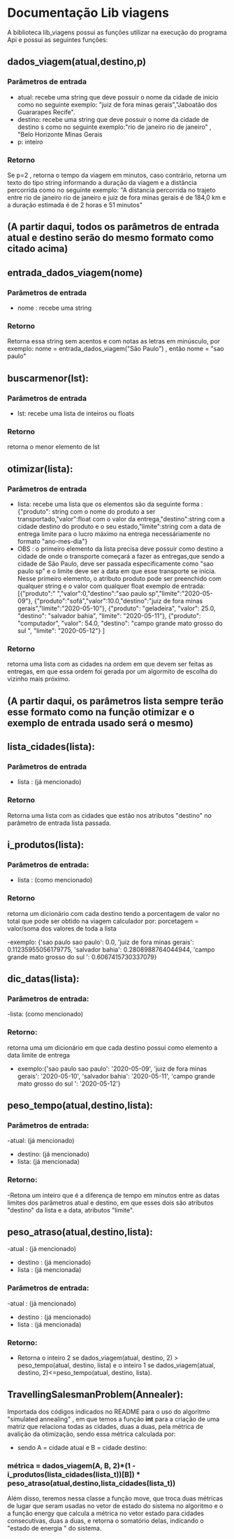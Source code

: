 # Documentação Lib viagens
A biblioteca lib_viagens possui as funções utilizar na execução do programa Api e possui as seguintes funções:

## dados_viagem(atual,destino,p)
### Parâmetros de entrada
- atual: recebe uma string que deve possuir o nome da cidade de inicio como no seguinte exemplo: "juiz de fora minas gerais","Jaboatão dos Guararapes Recife".
- destino: recebe uma string que deve possuir o nome da cidade de destino s como no seguinte exemplo:"rio de janeiro rio de janeiro" , "Belo Horizonte Minas Gerais
- p: inteiro
### Retorno
Se p=2 , retorna o tempo da viagem em minutos, caso contrário, retorna um texto do tipo string informando a duração da viagem e a distância percorrida como no seguinte exemplo:
"A distancia percorrida no trajeto entre rio de janeiro rio de janeiro e juiz de fora minas gerais é de 184,0 km e a duração estimada é de 2 horas e 51 minutos"

## (A partir daqui, todos os parâmetros de entrada atual e destino serão do mesmo formato como citado acima)

## entrada_dados_viagem(nome)
### Parâmetros de entrada
- nome : recebe uma string
### Retorno
Retorna essa string sem acentos e com notas as letras em minúsculo, por exemplo: nome = entrada_dados_viagem("São Paulo") , então nome = "sao paulo"
## buscarmenor(lst):
### Parâmetros de entrada
- lst: recebe uma lista de inteiros ou floats
### Retorno
retorna o menor elemento de lst

## otimizar(lista):
### Parâmetros de entrada
- lista: recebe uma lista que os elementos são da seguinte forma : {"produto": string com o nome do produto a ser transportado,"valor":float com o valor da entrega,"destino":string com a cidade destino do produto e o seu estado,"limite":string com a data de entrega limite para o lucro máximo na entrega necessáriamente no formato "ano-mes-dia"}
- OBS : o primeiro elemento da lista precisa deve possuir como destino a cidade de onde o transporte começará a fazer as entregas,que sendo a cidade de São Paulo, deve ser passada especificamente como "sao paulo sp" e o limite deve ser a data em que esse transporte se inicia. Nesse primeiro elemento, o atributo produto pode ser preenchido com qualquer string e o valor com qualquer float 
exemplo de entrada:[{"produto":" ","valor":0,"destino":"sao paulo sp","limite":"2020-05-09"},
    {"produto":"sofá","valor":10.0,"destino":"juiz de fora minas gerais","limite":"2020-05-10"},
        {"produto": "geladeira", "valor": 25.0, "destino": "salvador bahia", "limite": "2020-05-11"},
         {"produto": "computador", "valor": 54.0, "destino": "campo grande mato grosso do sul ", "limite": "2020-05-12"}  ]
### Retorno
retorna uma lista com as cidades na ordem em que devem ser feitas as entregas, em que essa ordem foi gerada por um algormito de escolha do vizinho mais próximo.

## (A partir daqui, os parâmetros lista sempre terão esse formato como na função otimizar e o exemplo de entrada usado será o mesmo)

## lista_cidades(lista):
### Parâmetros de entrada
- lista : (já mencionado)
### Retorno
Retorna uma lista com as cidades que estão nos atributos "destino" no parâmetro de entrada lista passada. 


## i_produtos(lista):
### Parâmetros de entrada:
- lista : (como mencionado)
### Retorno
retorna um dicionário com cada destino tendo a porcentagem de valor no total que pode ser obtido na viagem calculador por: porcetagem = valor/soma dos valores de toda a lista

-exemplo: {'sao paulo sao paulo': 0.0, 'juiz de fora minas gerais': 0.11235955056179775, 'salvador bahia': 0.2808988764044944, 'campo grande mato grosso do sul ': 0.6067415730337079}

## dic_datas(lista):
### Parâmetros de entrada:
-lista: (como mencionado)
### Retorno:
 retorna uma um dicionário em que cada destino possui como elemento a data limite de entrega 
 
 - exemplo:{'sao paulo sao paulo': '2020-05-09', 'juiz de fora minas gerais': '2020-05-10', 'salvador bahia': '2020-05-11', 'campo grande mato grosso do sul ': '2020-05-12'}

## peso_tempo(atual,destino,lista):
### Parâmetros de entrada:
-atual: (já mencionado)
- destino: (já mencionado)
- lista: (já mencionada)

### Retorno:
-Retona um inteiro que é a diferença de tempo em minutos entre as datas limites dos parâmetros atual e destino, em que esses dois são atributos "destino" da lista e a data, atributos "limite".

## peso_atraso(atual,destino,lista):
-atual : (já mencionado)
- destino : (já mencionado)
- lista : (já mencionada)
### Parâmetros de entrada:
-atual : (já mencionado)
- destino : (já mencionado)
- lista : (já mencionada)
### Retorno:
- Retorna o inteiro 2 se dados_viagem(atual, destino, 2)  > peso_tempo(atual, destino, lista) e o inteiro 1 se dados_viagem(atual, destino, 2)<=peso_tempo(atual, destino, lista).

## TravellingSalesmanProblem(Annealer):
Importada dos códigos indicados no README para o uso do algoritmo "simulated annealing" , em que temos a função __int__ para a criação de uma matriz que relaciona todas as cidades, duas a duas, pela métrica de avalição da otimização, sendo essa métrica calculada por:

- sendo A = cidade atual e B = cidade destino:
 ### métrica = dados_viagem(A, B, 2)*(1 - i_produtos(lista_cidades(lista_t))[B]) * peso_atraso(atual,destino,lista_cidades(lista_t))
 
 Além disso, teremos nessa classe a função move, que troca duas métricas de lugar que seram usadas no vetor de estado do sistema no algoritmo e o a função energy que calcula a métrica no vetor estado para cidades consecutivas, duas a duas, e retorna o somatório delas, indicando o "estado de energia " do sistema.





 









